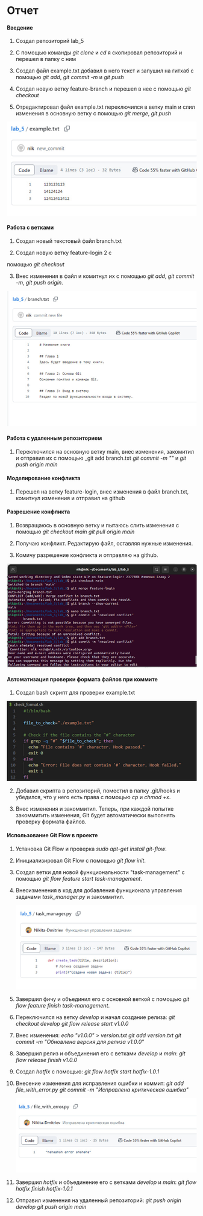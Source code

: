 # Отчет 

#### Введение 

 1. Создал репозиторий lab_5

 2. C помощью команды _git clone_ и _cd_ я скопировал репозиторий и перешел в папку с ним 

 3. Создал файл example.txt добавил в него текст и запушил на гитхаб с помощью  _git add_, _git commit -m_ и _git push_

 4. Создал новую ветку feature-branch и перешел в нее c помощью _git checkout_

 5. Отредактировал файл example.txt переключился в ветку main и слил изменения в основную ветку с помощью _git merge_, _git push_

![alt text](image.png)

#### Работа с ветками 

 1. Создал новый текстовый файл branch.txt 

 2. Cоздал новую ветку feature-login 2 с
 
  помощью _git checkout_ 

 3. Внес изменения в файл и комитнул их с помощью _git add_, _git commit -m_, _git push origin_.

![alt text](image-1.png)

#### Работа с удаленным репозиторием

1. Переключился на основную ветку main, внес изменения, закомитил и отправил их с помощью _git add branch.txt _git commit -m ""_ и _git push origin main_

#### Моделирование конфликта

1. Перешел на ветку feature-login, внес изменения в файл branch.txt, комитнул изменения и отправил на github 

#### Разрешение конфликта

1. Возвращаюсь в основную ветку и пытаюсь слить изменения с помощью _git checkout main_  _git pull origin main_

2. Получаю конфликт. Редактирую файл, оставляя нужные изменения. 

3. Комичу разрешение конфликта и отправляю на github. 

![alt text](image-2.png)

#### Автоматизация проверки формата файлов при коммите

1. Создал bash скрипт для проверки example.txt 

![alt text](image-3.png)

2. Добавил скрипта в репозиторий, поместил в папку .git/hooks и убедился, что у него есть права с помощью _cp_ и _chmod +x_.

3. Внес изменения и закоммитил. Теперь, при каждой попытке закоммитить изменения, Git будет автоматически выполнять проверку формата файлов.

#### Использование Git Flow в проекте

1. Установка Git Flow и проверка _sudo apt-get install git-flow_.

2. Инициализировал Git Flow  с помощью _git flow init_.

3. Создал ветки для новой функциональности "task-management" с помощью _git flow feature start task-management_.

4. Внесизменения в код для добавления функционала управления задачами _task_manager.py_ и закоммитил.

    ![alt text](image-4.png)

5. Завершил фичу и объединил его с основной веткой с помощью _git flow feature finish task-management_.

6. Переключился на ветку _develop_ и начал создание релиза:
_git checkout develop_
_git flow release start v1.0.0_

7. Внес изменения:
_echo "v1.0.0" > version.txt_
_git add version.txt_
_git commit -m "Обновлена версия для релиза v1.0.0"_

8. Завершил релиз и объединенил его с ветками _develop_ и _main_:
_git flow release finish v1.0.0_

9. Создал _hotfix_ с помощью:
_git flow hotfix start hotfix-1.0.1_

10. Внесение изменения для исправления ошибки и коммит:
_git add file_with_error.py_
_git commit -m "Исправлена критическая ошибка"_
    
    ![alt text](image-5.png)

11. Завершил _hotfix_ и объединение его с ветками _develop_ и _main_:
_git flow hotfix finish hotfix-1.0.1_

12. Отправил изменения на удаленный репозиторий:
_git push origin develop_
_git push origin main_
